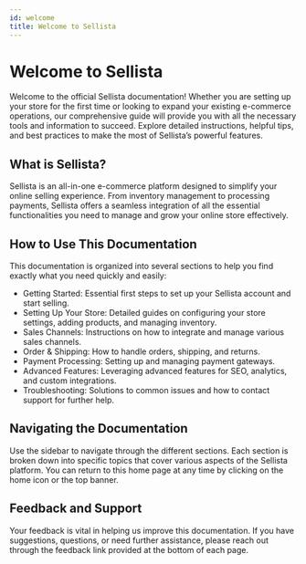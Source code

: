 ```yaml
---
id: welcome
title: Welcome to Sellista
---
```


# Welcome to Sellista

Welcome to the official Sellista documentation! Whether you are setting up your store for the first time or looking to expand your existing e-commerce operations, our comprehensive guide will provide you with all the necessary tools and information to succeed. Explore detailed instructions, helpful tips, and best practices to make the most of Sellista’s powerful features.

## What is Sellista?

Sellista is an all-in-one e-commerce platform designed to simplify your online selling experience. From inventory management to processing payments, Sellista offers a seamless integration of all the essential functionalities you need to manage and grow your online store effectively.

## How to Use This Documentation

This documentation is organized into several sections to help you find exactly what you need quickly and easily:
- Getting Started: Essential first steps to set up your Sellista account and start selling.
- Setting Up Your Store: Detailed guides on configuring your store settings, adding products, and managing inventory.
- Sales Channels: Instructions on how to integrate and manage various sales channels.
- Order & Shipping: How to handle orders, shipping, and returns.
- Payment Processing: Setting up and managing payment gateways.
- Advanced Features: Leveraging advanced features for SEO, analytics, and custom integrations.
- Troubleshooting: Solutions to common issues and how to contact support for further help.

## Navigating the Documentation

Use the sidebar to navigate through the different sections. Each section is broken down into specific topics that cover various aspects of the Sellista platform. You can return to this home page at any time by clicking on the home icon or the top banner.

## Feedback and Support

Your feedback is vital in helping us improve this documentation. If you have suggestions, questions, or need further assistance, please reach out through the feedback link provided at the bottom of each page.